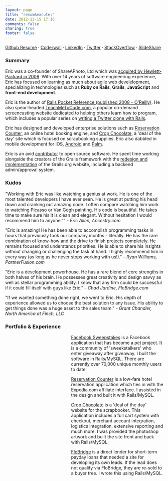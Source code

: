 ```yaml
---
layout: page
title: "resum&eacute;"
date: 2012-12-15 17:16
comments: false
sharing: true
footer: false
---
```


[Github Resumé](http://resume.github.com/?cavneb) · 
[Coderwall](https://coderwall.com/cavneb) ·
[LinkedIn](http://www.linkedin.com/in/ericberry) ·
[Twitter](https://twitter.com/cavneb) ·
[StackOverflow](http://stackoverflow.com/users/234318/cavneb) ·
[SlideShare](http://www.slideshare.net/cavneb)

### Summary

Eric was a co-founder of ShareAPhoto, Ltd which was [acquired by Hewlett-Packard in 2006](http://h20338.www2.hp.com/enterprise/cache/504712-0-0-225-121.html). With over 14 years of software engineering experience, Eric has focused on learning as much about agile web develelopment, specializing in technologies such as **Ruby on Rails**, **Grails**, **JavaScript** and **front-end development**.

Eric is the author of [Rails Pocket Reference (published 2008 – O’Reilly)](http://shop.oreilly.com/product/9780596520717.do). He also spear-headed [TeachMeToCode.com](http://teachmetocode.com/), a popular on-demand screencasting website dedicated to helping others learn how to program, which includes a popular series on [writing a Twitter clone with Rails](http://teachmetocode.com/screencasts/creating-a-twitter-clone-in-rails-part-1/). 

Eric has designed and developed enterprise solutions such as [Reservation Counter](http://www.reservationcounter.com/), an online hotel booking engine, and [Crop Chocolate](http://www.cropcholate.com), a 'deal of the day' site which is focused on scrapbooking supplies. Eric also dabbled in mobile development for iOS, [Android](https://play.google.com/store/apps/developer?id=Berry+Mobile) and [Palm](https://developer.palm.com/appredirect/?packageid=com.berry.wendywwpro).

Eric is an avid [contributor](https://github.com/cavneb) to open source software. He spent time working alongside the creators of the Grails framework with the [redesign and implementation](http://grails.org/news/1285414) of the Grails.org website, including a backend admin/approval system.

### Kudos

<p>
  "Working with Eric was like watching a genius at work. He is one of the most talented developers I have ever seen. He is great at putting his head down and cranking out amazing code. I often compare watching him work to watching Picasso or Van Gogh painting. His code is beautiful. He takes time to make sure his it is clean and elegant. Without hesitation I would recommend him to anyone.""
  <cite>- Eric Allen, Ancestry.com</cite>
</p>

<p>
  "Eric is amazing! He has been able to accomplish programming tasks in hours that previously took our company months - literally. He has the rare combination of know-how and the drive to finish projects completely. He remains focused and understands priorities. He is able to share his insights without changing or challenging the task at hand. I highly recommend him in every way (as long as he never stops working with us!)."
  <cite>- Ryan Williams, PartnerFusion.com</cite>
</p>

<p>
  "Eric is a development powerhouse. He has a rare blend of core strengths in both halves of his brain. He possesses great creativity and design savvy as well as stellar programming ability. I know that any firm could be successful if it could fill itself with guys like Eric."
  <cite>- Chad Jardine, FloBridge.com</cite>
</p>

<p>
  "If we wanted something done right, we went to Eric. His depth of experience allowed us to choose the best solution to any issue. His ability to get things done was a huge asset to the sales team."
  <cite>- Grant Chandler, North America at Finch, LLC</cite>
</p>

### Portfolio &amp; Experience

<div class="website" style="background: url(images/portfolio-sweepstakes.png) 0 0 no-repeat;">
  <p style="margin-left: 210px;">
    <a href="http://apps.facebook.com/hooplasoft_giveaways/board">Facebook Sweepstakes</a> is a Facebook application that has become a pet project. It is a community of 'sweekstalkers' who enter giveaway after giveaway. I built the software in Rails/MySQL. There are currently over 70,000 unique monthly users to date.
  </p>
</div>

<div class="website" style="background: url(images/portfolio-reservationcounter.png) 0 0 no-repeat;">
  <p style="margin-left: 210px;">
    <a href="http://www.reservationcounter.com">Reservation Counter</a> is a low-fare hotel reservation application which ties in with the Expedia.com affiliate interface. I assisted in the design and built it with Rails/MySQL.
  </p>
</div>

<div class="website" style="background: url(images/portfolio-cropchocolate.png) 0 0 no-repeat;">
  <p style="margin-left: 210px;">
    <a href="http://www.cropchocolate.com">Crop Chocolate</a> is a 'deal of the day' website for the scrapbooker. This application includes a full cart system with checkout, merchant account integration, logistics integration, extensive reporting and much more. I was provided the photoshop artwork and built the site front and back with Rails/MySQL.
  </p>
</div>

<div class="website" style="background: url(images/portfolfio-flobridge.png) 0 0 no-repeat;">
  <p style="margin-left: 210px;">
    <a href="http://www.flobridge.com">FloBridge</a> is a direct lender for short-term payday loans that needed a site for developing its own leads. If the lead does not qualify via FloBridge, they are re-sold to a buyer tree. I wrote this using Rails/MySQL.
  </p>
</div>


